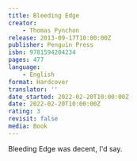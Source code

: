 ```yaml
---
title: Bleeding Edge
creator:
    - Thomas Pynchon
release: 2013-09-17T10:00:00Z
publisher: Penguin Press
isbn: 9781594204234
pages: 477
language:
    - English
format: Hardcover
translator: ''
date_started: 2022-02-20T10:00:00Z
date: 2022-02-20T10:00:00Z
rating: 3
revisit: false
media: Book
---
```


Bleeding Edge was decent, I'd say.
